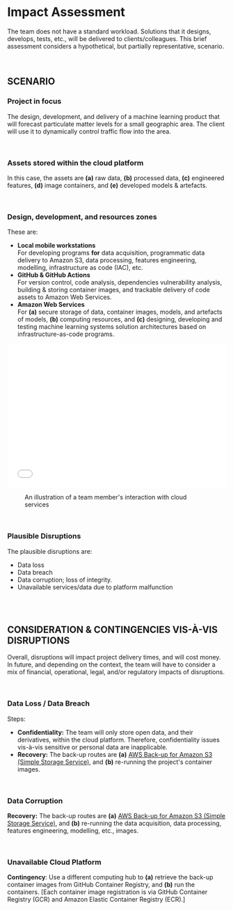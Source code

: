 # Impact Assessment

The team does not have a standard workload.  Solutions that it designs, develops, tests, etc., will be delivered to 
clients/colleagues. This brief assessment considers a hypothetical, but partially representative, scenario.

<br>

## SCENARIO

### Project in focus

The design, development, and delivery of a machine learning product that will forecast particulate matter levels for a small geographic area. The client will use it to dynamically control traffic flow into the area.

<br>

### Assets stored within the cloud platform

In this case, the assets are **(a)** raw data, **(b)** processed data, **\(c\)** engineered features, **(d)** image 
containers, and **(e)** developed models & artefacts.

<br>

### Design, development, and resources zones

These are:

<ul class="disc">
<li class="disc"><b>Local mobile workstations</b><br>
  For developing programs <b>for</b> data acquisition, programmatic data delivery to Amazon S3, data processing, features engineering, modelling, infrastructure as code (IAC), etc.</li>
<li class="disc"><b>GitHub & GitHub Actions</b><br>
  For version control, code analysis, dependencies vulnerability analysis, building & storing container images, and
  trackable delivery of code assets to Amazon Web Services.</li>
<li class="disc"><b>Amazon Web Services</b><br>
  For <b>(a)</b> secure storage of data, container images, models, and artefacts of models, <b>(b)</b> computing resources, and
  <b>(c)</b> designing, developing and testing machine learning systems solution architectures based on infrastructure-as-code programs.</li>
</ul>


<iframe style="overflow:hidden; width:100%; height:330px; border:none;" src="../../../../../assets/beforehand.html"></iframe>
<figure>
  <figcaption>An illustration of a team member's interaction with cloud services</figcaption>
</figure>

<br>

### Plausible Disruptions

The plausible disruptions are:

<ul class="disc">
  <li class="disc">Data loss</li>
  <li class="disc">Data breach</li>
  <li class="disc">Data corruption; loss of integrity.</li>
  <li class="disc">Unavailable services/data due to platform malfunction</li>
</ul>



<br>
<br>


## CONSIDERATION & CONTINGENCIES VIS-À-VIS DISRUPTIONS

Overall, disruptions will impact project delivery times, and will cost money.  In future, and depending on the context, the 
team will have to consider a mix of financial, operational, legal, and/or regulatory impacts of disruptions.

<br>

### Data Loss / Data Breach

Steps:

<ul class="disc">
  <li class="disc"><b>Confidentiality:</b> The team will only store open data, and their derivatives, within the cloud platform.  Therefore, 
  confidentiality issues vis-à-vis sensitive or personal data are inapplicable.</li>
  <li class="disc"><b>Recovery:</b> The back-up routes are <b>(a)</b> <a href="https://docs.aws.amazon.com/AmazonS3/latest/userguide/backup-for-s3.html" target="_blank">AWS Back-up for Amazon S3 (Simple Storage Service)</a>, and <b>(b)</b> re-running the project's container images.</li>
</ul>

<br>

### Data Corruption

**Recovery:** The back-up routes are **(a)** [AWS Back-up for Amazon S3 (Simple Storage Service)](https://docs.aws.amazon.com/AmazonS3/latest/userguide/backup-for-s3.html), and **(b)** re-running the data acquisition, data processing, features engineering, modelling, etc., images.

<br>

### Unavailable Cloud Platform

**Contingency**: Use a different computing hub to **(a)** retrieve the back-up container images from GitHub Container Registry, and **(b)** run the containers. [Each container image registration is via GitHub Container Registry (GCR) and Amazon Elastic Container Registry (ECR).]


<br>
<br>

<br>
<br>

<br>
<br>

<br>
<br>
